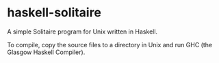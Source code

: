 # haskell-solitaire
A simple Solitaire program for Unix written in Haskell.

To compile, copy the source files to a directory in Unix and run GHC (the Glasgow Haskell Compiler).
